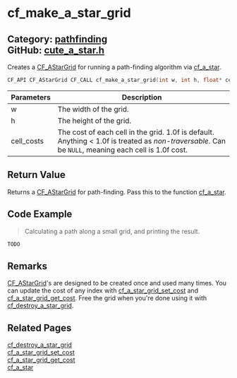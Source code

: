 [](../header.md ':include')

# cf_make_a_star_grid

Category: [pathfinding](/api_reference?id=pathfinding)  
GitHub: [cute_a_star.h](https://github.com/RandyGaul/cute_framework/blob/master/include/cute_a_star.h)  
---

Creates a [CF_AStarGrid](/pathfinding/cf_astargrid.md) for running a path-finding algorithm via [cf_a_star](/pathfinding/cf_a_star.md).

```cpp
CF_API CF_AStarGrid CF_CALL cf_make_a_star_grid(int w, int h, float* cell_costs);
```

Parameters | Description
--- | ---
w | The width of the grid.
h | The height of the grid.
cell_costs | The cost of each cell in the grid. 1.0f is default. Anything < 1.0f is treated as _non-traversable_. Can be `NULL`, meaning each cell is 1.0f cost.

## Return Value

Returns a [CF_AStarGrid](/pathfinding/cf_astargrid.md) for path-finding. Pass this to the function [cf_a_star](/pathfinding/cf_a_star.md).

## Code Example

> Calculating a path along a small grid, and printing the result.

```cpp
TODO
```

## Remarks

[CF_AStarGrid](/pathfinding/cf_astargrid.md)'s are designed to be created once and used many times. You can update the cost of any index with
[cf_a_star_grid_set_cost](/pathfinding/cf_a_star_grid_set_cost.md) and [cf_a_star_grid_get_cost](/pathfinding/cf_a_star_grid_get_cost.md). Free the grid when you're done using it with [cf_destroy_a_star_grid](/pathfinding/cf_destroy_a_star_grid.md).

## Related Pages

[cf_destroy_a_star_grid](/pathfinding/cf_destroy_a_star_grid.md)  
[cf_a_star_grid_set_cost](/pathfinding/cf_a_star_grid_set_cost.md)  
[cf_a_star_grid_get_cost](/pathfinding/cf_a_star_grid_get_cost.md)  
[cf_a_star](/pathfinding/cf_a_star.md)  
